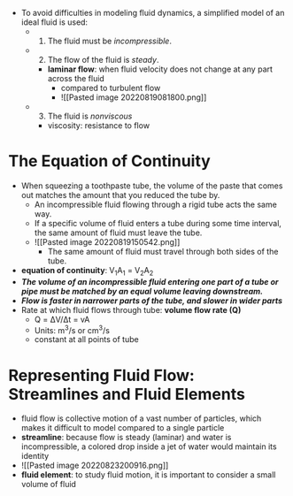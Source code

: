 - To avoid difficulties in modeling fluid dynamics, a simplified model of an ideal fluid is used:
	- 1. The fluid must be *incompressible*. 
	- 2. The flow of the fluid is *steady*.
		- **laminar flow**: when fluid velocity does not change at any part across the fluid
			- compared to turbulent flow
			- ![[Pasted image 20220819081800.png]]
	- 3. The fluid is *nonviscous*
		- viscosity: resistance to flow

# The Equation of Continuity
- When squeezing a toothpaste tube, the volume of the paste that comes out matches the amount that you reduced the tube by.
	- An incompressible fluid flowing through a rigid tube acts the same way.
	- If a specific volume of fluid enters a tube during some time interval, the same amount of fluid must leave the tube.
	- ![[Pasted image 20220819150542.png]]
		- The same amount of fluid must travel through both sides of the tube.
- **equation of continuity**: V<sub>1</sub>A<sub>1</sub> = V<sub>2</sub>A<sub>2</sub>
- ***The volume of an incompressible fluid entering one part of a tube or pipe must be matched by an equal volume leaving downstream.***
- ***Flow is faster in narrower parts of the tube, and slower in wider parts***
- Rate at which fluid flows through tube: **volume flow rate (Q)**
	- Q = ΔV/Δt = vA
	- Units: m<sup>3</sup>/s or cm<sup>3</sup>/s
	- constant at all points of tube
# Representing Fluid Flow: Streamlines and Fluid Elements
- fluid flow is collective motion of a vast number of particles, which makes it difficult to model compared to a single particle
- **streamline**: because flow is steady (laminar) and water is incompressible, a colored drop inside a jet of water would maintain its identity
- ![[Pasted image 20220823200916.png]]
- **fluid element**: to study fluid motion, it is important to consider a small volume of fluid

